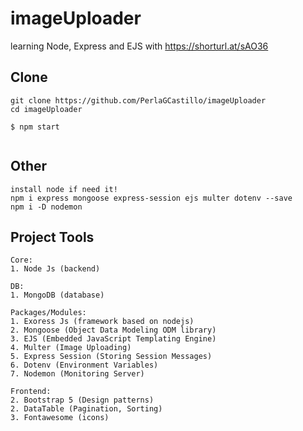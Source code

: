 # imageUploader
learning Node, Express and EJS with  https://shorturl.at/sAO36 

## Clone
```
git clone https://github.com/PerlaGCastillo/imageUploader
cd imageUploader

$ npm start


```


## Other
```
install node if need it!
npm i express mongoose express-session ejs multer dotenv --save
npm i -D nodemon

```

## Project Tools
```
Core: 
1. Node Js (backend)

DB:
1. MongoDB (database)

Packages/Modules:
1. Exoress Js (framework based on nodejs)
2. Mongoose (Object Data Modeling ODM library)
3. EJS (Embedded JavaScript Templating Engine)
4. Multer (Image Uploading)
5. Express Session (Storing Session Messages)
6. Dotenv (Environment Variables)
7. Nodemon (Monitoring Server)

Frontend:
2. Bootstrap 5 (Design patterns)
2. DataTable (Pagination, Sorting)
3. Fontawesome (icons)
```